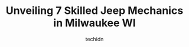 ---
layout: ampstory
image: https://images.unsplash.com/photo-1607892027477-34542018abc4?ixlib=rb-4.0.3&ixid=MnwxMjA3fDB8MHxwaG90by1wYWdlfHx8fGVufDB8fHx8&auto=format&fit=crop&w=640&h=853&q=80
author: techidn
featured: false
description: Looking for reliable and skilled Jeep Mechanic in Milwaukee WI, USA? Your search ends here with the 7 best Jeep Mechanic in town. With their expertise and commitment to delivering exceptiona
title: Unveiling 7 Skilled Jeep Mechanics in Milwaukee WI
cover:
   title: Unveiling 7 Skilled Jeep Mechanics in Milwaukee WI
   subtitle: Rickpate
   background: https://images.unsplash.com/photo-1607892027477-34542018abc4?ixlib=rb-4.0.3&ixid=MnwxMjA3fDB8MHxwaG90by1wYWdlfHx8fGVufDB8fHx8&auto=format&fit=crop&w=640&h=853&q=80

pages: 
 - layout: thirds
   top: <h1>#1 Twenty First Century Auto</h1>
   bottom: "<p>This is a great day! I found the best auto repair shop. I was greeted by Sarah and Josh who were helpful and informative. I am excited I discovered this place. They repai</p>"
   background: https://www.knot35.com/toplist/wp-content/uploads/2023/06/best-jeep-mechanic-1-in-milwaukee-wi-1685838158.jpeg
   backgroundblur: true
 - layout: thirds
   top: <h1>#2 Toor Auto Services Inc</h1>
   bottom: "<p>4161 S Howell Ave # 3, Milwaukee, WI 53207, United States</p>"
   background: https://www.knot35.com/toplist/wp-content/uploads/2023/06/best-jeep-mechanic-2-in-milwaukee-wi-1685838159.jpeg
   cta:
      link: https://www.knot35.com/toplist/unveiling-7-skilled-jeep-mechanics-in-milwaukee-wi/
      text: Unveiling 7 Skilled Jeep Mechanics in Milwaukee WI
 - layout: thirds
   top: <h1>#3 Daves Garage Inc</h1>
   bottom: "<p>5454 W Forest Home Ave, Milwaukee, WI 53220, United States</p>"
   background: https://www.knot35.com/toplist/wp-content/uploads/2023/06/best-jeep-mechanic-3-in-milwaukee-wi-1685838159.jpeg
   cta:
      link: https://www.knot35.com/toplist/unveiling-7-skilled-jeep-mechanics-in-milwaukee-wi/
      text: Unveiling 7 Skilled Jeep Mechanics in Milwaukee WI
 - layout: thirds
   top: <h1>#4 Riverside Automotive Service</h1>
   bottom: "<p>2750 N Oakland Ave, Milwaukee, WI 53211, United States</p>"
   background: https://images.unsplash.com/photo-1524169358666-79f22534bc6e?ixlib=rb-4.0.3&ixid=MnwxMjA3fDB8MHxwaG90by1wYWdlfHx8fGVufDB8fHx8&auto=format&fit=crop&w=640&h=853&q=80
   cta:
      link: https://www.knot35.com/toplist/unveiling-7-skilled-jeep-mechanics-in-milwaukee-wi/
      text: Unveiling 7 Skilled Jeep Mechanics in Milwaukee WI
 - layout: thirds
   top: <h1>#5 Manyo Motors</h1>
   bottom: "<p>4035 N Green Bay Ave, Milwaukee, WI 53209, United States</p>"
   background: https://images.unsplash.com/photo-1597773150796-e5c14ebecbf5?ixlib=rb-4.0.3&ixid=MnwxMjA3fDB8MHxwaG90by1wYWdlfHx8fGVufDB8fHx8&auto=format&fit=crop&w=640&h=853&q=80
   cta:
      link: https://www.knot35.com/toplist/unveiling-7-skilled-jeep-mechanics-in-milwaukee-wi/
      text: Unveiling 7 Skilled Jeep Mechanics in Milwaukee WI
 - layout: thirds
   top: <h1>#6 Bretts Auto Repair</h1>
   bottom: "<p>6205 W Bluemound Rd, Milwaukee, WI 53213, United States</p>"
   background: https://images.unsplash.com/photo-1613843873231-1447db182f97?ixlib=rb-4.0.3&ixid=MnwxMjA3fDB8MHxwaG90by1wYWdlfHx8fGVufDB8fHx8&auto=format&fit=crop&w=640&h=853&q=80
   cta:
      link: https://www.knot35.com/toplist/unveiling-7-skilled-jeep-mechanics-in-milwaukee-wi/
      text: Unveiling 7 Skilled Jeep Mechanics in Milwaukee WI
 - layout: thirds
   top: <h1>#7 Integrity Auto Sales & Repair</h1>
   bottom: "<p>111 E Mineral St, Milwaukee, WI 53204, United States</p>"
   background: https://images.unsplash.com/photo-1527066579998-dbbae57f45ce?ixlib=rb-4.0.3&ixid=MnwxMjA3fDB8MHxwaG90by1wYWdlfHx8fGVufDB8fHx8&auto=format&fit=crop&w=640&h=853&q=80
   cta:
      link: https://www.knot35.com/toplist/unveiling-7-skilled-jeep-mechanics-in-milwaukee-wi/
      text: Unveiling 7 Skilled Jeep Mechanics in Milwaukee WI
 - layout: thirds
   middle: Continue reading...
   background: https://images.unsplash.com/photo-1489648022186-8f49310909a0?ixlib=rb-4.0.3&ixid=MnwxMjA3fDB8MHxwaG90by1wYWdlfHx8fGVufDB8fHx8&auto=format&fit=crop&w=640&h=853&q=80
   cta:
      link: https://www.knot35.com/toplist/unveiling-7-skilled-jeep-mechanics-in-milwaukee-wi/
      text: Unveiling 7 Skilled Jeep Mechanics in Milwaukee WI
      
---